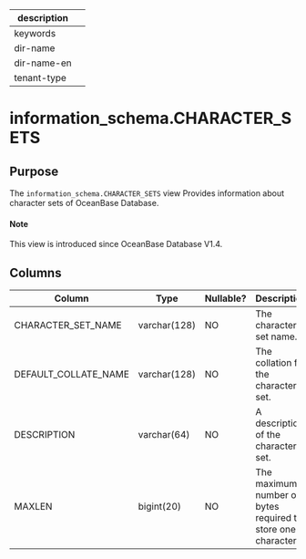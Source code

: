 |description||
|---|---|
|keywords||
|dir-name||
|dir-name-en||
|tenant-type| |

# information_schema.CHARACTER_SETS

## Purpose

The `information_schema.CHARACTER_SETS` view Provides information about character sets of OceanBase Database.

<main id="notice" type='explain'>
  <h4>Note</h4>
  <p>This view is introduced since OceanBase Database V1.4. </p>
</main>

## Columns

| **Column** | **Type** | **Nullable?** | **Description** |
|----------------------|--------------|----------------|---------|
| CHARACTER_SET_NAME | varchar(128) | NO | The character set name. |
| DEFAULT_COLLATE_NAME | varchar(128) | NO | The collation for the character set. |
| DESCRIPTION | varchar(64) | NO | A description of the character set. |
| MAXLEN | bigint(20) | NO | The maximum number of bytes required to store one character. |
